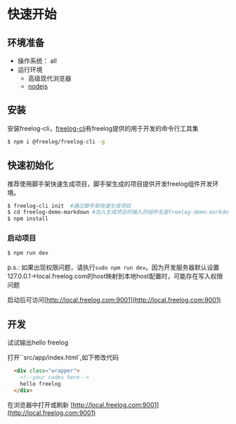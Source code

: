# 快速开始

## 环境准备
- 操作系统： all
- 运行环境
    - 高级现代浏览器
    - [nodejs](https://nodejs.org/en/)

## 安装
安装freelog-cli，[freelog-cli](https://github.com/freelogfe/freelog-cli)有freelog提供的用于开发的命令行工具集

```sh
$ npm i @freelog/freelog-cli -g
```

## 快速初始化
推荐使用脚手架快速生成项目，脚手架生成的项目提供开发freelog组件开发环境。

```sh
$ freelog-cli init  #通过脚手架快速生成项目 
$ cd freelog-demo-markdown #加入生成项目时输入的组件名是freelog-demo-markdown
$ npm install 
```

### 启动项目
```sh
$ npm run dev
```

p.s.: 如果出现权限问题，请执行``sudo npm run dev``。因为开发服务器默认设置127.0.0.1->local.freelog.com的host映射到本地host配置时，可能存在写入权限问题

启动后可访问[http://local.freelog.com:9001](http://local.freelog.com:9001)

## 开发

试试输出hello freelog

打开``src/app/index.html`,如下修改代码
```html
  <div class="wrapper">
    <!--your codes here-->
    hello freelog
  </div>
```
在浏览器中打开或刷新 [http://local.freelog.com:9001](http://local.freelog.com:9001)
